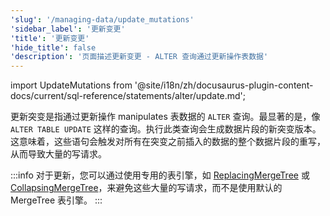 ```yaml
---
'slug': '/managing-data/update_mutations'
'sidebar_label': '更新变更'
'title': '更新变更'
'hide_title': false
'description': '页面描述更新变更 - ALTER 查询通过更新操作表数据'
---
```


import UpdateMutations from '@site/i18n/zh/docusaurus-plugin-content-docs/current/sql-reference/statements/alter/update.md';

更新突变是指通过更新操作 manipulates 表数据的 `ALTER` 查询。最显著的是，像 `ALTER TABLE UPDATE` 这样的查询。执行此类查询会生成数据片段的新突变版本。这意味着，这些语句会触发对所有在突变之前插入的数据的整个数据片段的重写，从而导致大量的写请求。

:::info
对于更新，您可以通过使用专用的表引擎，如 [ReplacingMergeTree](/guides/replacing-merge-tree) 或 [CollapsingMergeTree](/engines/table-engines/mergetree-family/collapsingmergetree)，来避免这些大量的写请求，而不是使用默认的 MergeTree 表引擎。
:::

<UpdateMutations/>
